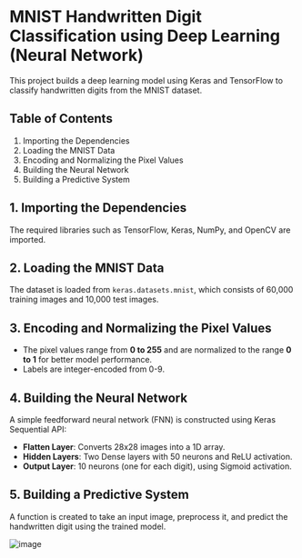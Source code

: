 # MNIST Handwritten Digit Classification using Deep Learning (Neural Network)

This project builds a deep learning model using Keras and TensorFlow to classify handwritten digits from the MNIST dataset.

## Table of Contents
1. Importing the Dependencies
2. Loading the MNIST Data
3. Encoding and Normalizing the Pixel Values
4. Building the Neural Network
5. Building a Predictive System

## 1. Importing the Dependencies
The required libraries such as TensorFlow, Keras, NumPy, and OpenCV are imported.

## 2. Loading the MNIST Data
The dataset is loaded from `keras.datasets.mnist`, which consists of 60,000 training images and 10,000 test images.

## 3. Encoding and Normalizing the Pixel Values
- The pixel values range from **0 to 255** and are normalized to the range **0 to 1** for better model performance.
- Labels are integer-encoded from 0-9.

## 4. Building the Neural Network
A simple feedforward neural network (FNN) is constructed using Keras Sequential API:
- **Flatten Layer**: Converts 28x28 images into a 1D array.
- **Hidden Layers**: Two Dense layers with 50 neurons and ReLU activation.
- **Output Layer**: 10 neurons (one for each digit), using Sigmoid activation.

## 5. Building a Predictive System
A function is created to take an input image, preprocess it, and predict the handwritten digit using the trained model.

![image](https://github.com/user-attachments/assets/d510a6ce-ee1e-46db-b007-140a455bb249)


